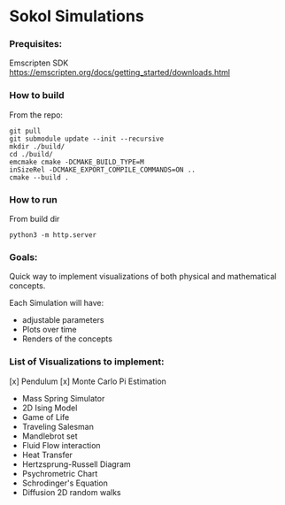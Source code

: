 # Sokol Simulations


### Prequisites:
Emscripten SDK
https://emscripten.org/docs/getting_started/downloads.html


### How to build
From the repo:
```
git pull
git submodule update --init --recursive
mkdir ./build/
cd ./build/
emcmake cmake -DCMAKE_BUILD_TYPE=M
inSizeRel -DCMAKE_EXPORT_COMPILE_COMMANDS=ON ..
cmake --build .
```

### How to run
From build dir
```
python3 -m http.server
```

### Goals:
Quick way to implement visualizations of both physical and mathematical concepts. 

Each Simulation will have: 
 - adjustable parameters
 - Plots over time
 - Renders of the concepts

### List of Visualizations to implement:
 [x] Pendulum
 [x] Monte Carlo Pi Estimation
 - Mass Spring Simulator
 - 2D Ising Model
 - Game of Life
 - Traveling Salesman
 - Mandlebrot set
 - Fluid Flow interaction
 - Heat Transfer
 - Hertzsprung-Russell Diagram
 - Psychrometric Chart
 - Schrodinger's Equation
 - Diffusion 2D random walks
